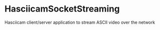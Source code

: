 # HasciicamSocketStreaming
Hasciicam client/server application to stream ASCII video over the network
